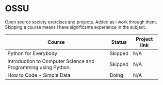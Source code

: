 # OSSU
Open source society exercises and projects. Added as i work through them.  
Skipping a course means i have significante experience in the subject.

| Course | Status | Project link |
| --------------- | --------------- | --------------- |
| Python for Everybody | Skipped | N/A |
| Introduction to Computer Science and Programming using Python | Skipped | N/A |
| How to Code - Simple Data | Doing | N/A |
